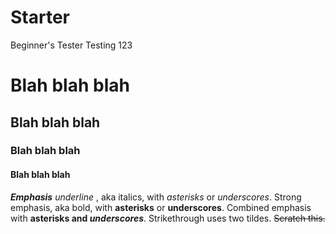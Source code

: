 # Starter
Beginner's Tester
Testing 123
# Blah blah blah
## Blah blah blah
### Blah blah blah
#### Blah blah blah

***Emphasis*** _underline_ , aka italics, with *asterisks* or _underscores_.
Strong emphasis, aka bold, with **asterisks** or __underscores__.
Combined emphasis with **asterisks and _underscores_**.
Strikethrough uses two tildes. ~~Scratch this.~~

